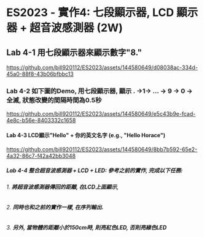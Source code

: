 # ES2023 - 實作4: 七段顯示器, LCD 顯示器 + 超音波感測器 (2W)

## Lab 4-1 用七段顯示器來顯示數字"8."

https://github.com/bill920112/ES2023/assets/144580649/d08038ac-334d-45a0-88f8-43b06bfbbc13

### Lab 4-2 如下圖的Demo, 用七段顯示器, 顯示 . →1→ ... → 9 → 0 → 全滅, 狀態改變的間隔時間為0.5秒

https://github.com/bill920112/ES2023/assets/144580649/e5c43b9e-fcad-4e8c-b56e-8403332c1658

#### Lab 4-3 LCD顯示"Hello" + 你的英文名字 (e.g., "Hello Horace")

https://github.com/bill920112/ES2023/assets/144580649/8bb7b592-65e2-4a32-86c7-f42a42bb3048


##### Lab 4-4 整合超音波感測器 + LCD + LED: 參考之前的實作, 完成以下任務:

###### 1. **將超音波感測器傳回的距離, 在LCD上面顯示,**

###### 2. **同時也和之前的實作一樣, 在序列輸出.**

###### 3. **另外, 當物體的距離小於150cm時, 則亮紅色LED, 否則亮綠色LED**



